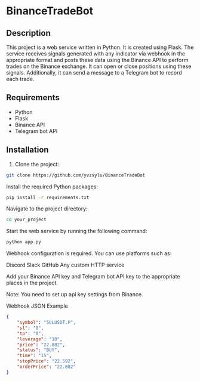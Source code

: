 # BinanceTradeBot

## Description

This project is a web service written in Python. It is created using Flask. The service receives signals generated with any indicator via webhook in the appropriate format and posts these data using the Binance API to perform trades on the Binance exchange. It can open or close positions using these signals. Additionally, it can send a message to a Telegram bot to record each trade.

## Requirements

- Python
- Flask
- Binance API
- Telegram bot API

## Installation

1. Clone the project:

```bash
git clone https://github.com/yvzsylu/BinanceTradeBot
```

Install the required Python packages:

```bash
pip install -r requirements.txt
```

Navigate to the project directory:

```bash
cd your_project
```

Start the web service by running the following command:

```bash
python app.py
```

Webhook configuration is required. You can use platforms such as:

Discord
Slack
GitHub
Any custom HTTP service

Add your Binance API key and Telegram bot API key to the appropriate places in the project.

Note: You need to set up api key settings from Binance.

Webhook JSON Example

```json
{
    "symbol": "SOLUSDT.P",
    "sl": "0",
    "tp": "0",
    "leverage": "10",
    "price": "22.882",
    "status": "BUY",
    "time": "15",
    "stopPrice": "22.592",
    "orderPrice": "22.882"
}
```


